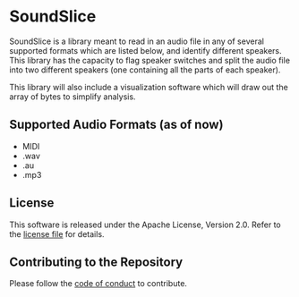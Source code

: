 SoundSlice
===================================

SoundSlice is a library meant to read in an audio file in any of several supported formats which are listed below, and identify different speakers. This library has the capacity to flag speaker switches and split the audio file into two different speakers (one containing all the parts of each speaker).

This library will also include a visualization software which will draw out the array of bytes to simplify analysis.

Supported Audio Formats (as of now)
--------

  * MIDI
  * .wav
  * .au
  * .mp3

[//]: # (sentence diorization - ward)


License
--------
This software is released under the Apache License, Version 2.0. Refer to the [license file](https://github.com/naluconcepcion/audio-splice/blob/master/LICENSE.md) for details.

Contributing to the Repository
--------
Please follow the [code of conduct]() to contribute.


